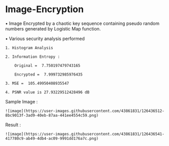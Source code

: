# Image-Encryption
• Image Encrypted by a chaotic key sequence containing pseudo random numbers generated by Logistic
Map function.

• Various security analysis
performed

    1. Histogram Analysis

    2. Information Entropy :

        Original =  7.750197479743165

        Encrypted =  7.999732985976435

    3. MSE =  105.49950408935547

    4. PSNR value is 27.93229512428496 dB

Sample Image :

    ![image](https://user-images.githubusercontent.com/43861831/126436512-8bc9013f-3ad9-40eb-87aa-441ee4554c59.png)

Result :

    ![image](https://user-images.githubusercontent.com/43861831/126436541-417780c9-ab49-4db4-ac09-9991dd176a7c.png)
